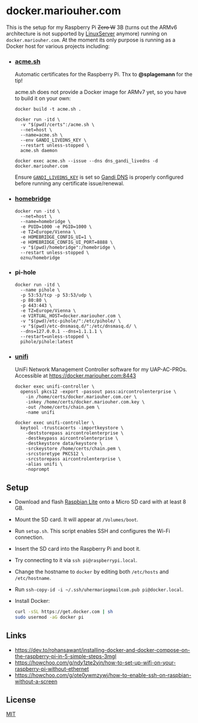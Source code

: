 # docker.mariouher.com

This is the setup for my Raspberry Pi ~~Zero W~~ 3B (turns out the ARMv6
architecture is not supported by [LinuxServer](https://linuxserver.io) anymore)
running on `docker.mariouher.com`. At the moment its only purpose is running as a Docker
host for various projects including:

- ### [acme.sh](https://github.com/Neilpang/acme.sh/wiki/Run-acme.sh-in-docker#3-run-acmesh-as-a-docker-daemon)

  Automatic certificates for the Raspberry Pi. Thx to **@splagemann** for the
  tip!

  acme.sh does not provide a Docker image for ARMv7 yet, so you have to build it on your own:

  ```
  docker build -t acme.sh .

  docker run -itd \
    -v "$(pwd)/certs":/acme.sh \
    --net=host \
    --name=acme.sh \
    --env GANDI_LIVEDNS_KEY \
    --restart unless-stopped \
    acme.sh daemon

  docker exec acme.sh --issue --dns dns_gandi_livedns -d docker.mariouher.com
  ```

  Ensure [`GANDI_LIVEDNS_KEY`](https://github.com/Neilpang/acme.sh/wiki/dnsapi#18-use-gandi-livedns-api)
  is set so [Gandi DNS](https://github.com/Neilpang/acme.sh/wiki/dnsapi#18-use-gandi-livedns-api)
  is properly configured before running any certificate issue/renewal.

- ### [homebridge](https://github.com/oznu/docker-homebridge)

  ```
  docker run -itd \
    --net=host \
    --name=homebridge \
    -e PUID=1000 -e PGID=1000 \
    -e TZ=Europe/Vienna \
    -e HOMEBRIDGE_CONFIG_UI=1 \
    -e HOMEBRIDGE_CONFIG_UI_PORT=8888 \
    -v "$(pwd)/homebridge":/homebridge \
    --restart unless-stopped \
    oznu/homebridge
  ```

- ### pi-hole

  ```
  docker run -itd \
    --name pihole \
    -p 53:53/tcp -p 53:53/udp \
    -p 80:80 \
    -p 443:443 \
    -e TZ=Europe/Vienna \
    -e VIRTUAL_HOST=docker.mariouher.com \
    -v "$(pwd)/etc-pihole/":/etc/pihole/ \
    -v "$(pwd)/etc-dnsmasq.d/":/etc/dnsmasq.d/ \
    --dns=127.0.0.1 --dns=1.1.1.1 \
    --restart=unless-stopped \
    pihole/pihole:latest
  ```

- ### [unifi](https://github.com/ream88/unifi)

  UniFi Network Management Controller software for my UAP-AC-PROs.
  Accessible at https://docker.mariouher.com:8443

  ```
  docker exec unifi-controller \
    openssl pkcs12 -export -passout pass:aircontrolenterprise \
      -in /home/certs/docker.mariouher.com.cer \
      -inkey /home/certs/docker.mariouher.com.key \
      -out /home/certs/chain.pem \
      -name unifi

  docker exec unifi-controller \
    keytool -trustcacerts -importkeystore \
      -deststorepass aircontrolenterprise \
      -destkeypass aircontrolenterprise \
      -destkeystore data/keystore \
      -srckeystore /home/certs/chain.pem \
      -srcstoretype PKCS12 \
      -srcstorepass aircontrolenterprise \
      -alias unifi \
      -noprompt
  ```

## Setup

- Download and flash [Raspbian Lite](https://www.raspberrypi.org/downloads/raspbian/) onto a Micro SD card with at least 8 GB.
- Mount the SD card. It will appear at `/Volumes/boot`.
- Run `setup.sh`. This script enables SSH and configures the Wi-Fi connection.
- Insert the SD card into the Raspberry Pi and boot it.
- Try connecting to it via `ssh pi@raspberrypi.local`.
- Change the hostname to `docker` by editing both `/etc/hosts` and `/etc/hostname`.
- Run `ssh-copy-id -i ~/.ssh/uhermariogmailcom.pub pi@docker.local`.
- Install Docker:

  ```sh
  curl -sSL https://get.docker.com | sh
  sudo usermod -aG docker pi
  ```

## Links

- https://dev.to/rohansawant/installing-docker-and-docker-compose-on-the-raspberry-pi-in-5-simple-steps-3mgl
- https://howchoo.com/g/ndy1zte2yjn/how-to-set-up-wifi-on-your-raspberry-pi-without-ethernet
- https://howchoo.com/g/ote0ywmzywj/how-to-enable-ssh-on-raspbian-without-a-screen

## License

[MIT](LICENSE.md)
